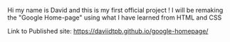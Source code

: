 Hi my name is David and this is my first official project ! 
I will be remaking the "Google Home-page" using what I have learned from HTML and CSS

Link to Published site: https://daviidtpb.github.io/google-homepage/